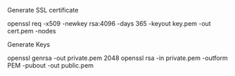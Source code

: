 Generate SSL certificate

openssl req -x509 -newkey rsa:4096 -days 365 -keyout key.pem -out cert.pem -nodes

Generate Keys

openssl genrsa -out private.pem 2048
openssl rsa -in private.pem -outform PEM -pubout -out public.pem
